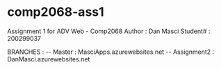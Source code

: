 # comp2068-ass1
Assignment 1 for ADV Web - Comp2068
Author : Dan Masci
Student# : 200299037

BRANCHES : 
-- Master : MasciApps.azurewebsites.net
-- Assignment2 : DanMasci.azurewebsites.net

